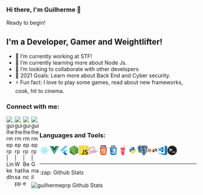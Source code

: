### Hi there, I'm Guilherme 👋

Ready to begin!

## I'm a Developer, Gamer and Weightlifter!

- 🔭 I’m currently working at STF!
- 🌱 I’m currently learning more about Node Js.
- 👯 I’m looking to collaborate with other developers
- 🥅 2021 Goals: Learn more about Back End and Cyber security. 
- ⚡ Fun fact: I love to play some games, read about new frameworks, cook, hit to cinema.

### Connect with me:


[<img align="left" alt="guilhermeprp | LinkedIn" width="22px" src="https://cdn.jsdelivr.net/npm/simple-icons@v3/icons/linkedin.svg" />](https://linkedin.com/in/guilherme-pimenta-980b65169)

[<img align="left" alt="guilhermeprp | Whatsapp" width="22px" src="https://cdn.jsdelivr.net/npm/simple-icons@v3/icons/whatsapp.svg" />](https://api.whatsapp.com/send?phone=5561993630160&text=Olá%20Guilherme.%20)

[<img align="left" alt="guilhermeprp | Behance" width="22px" src="https://cdn.jsdelivr.net/npm/simple-icons@v3/icons/behance.svg" />](https://www.behance.net/guilherrodrigu57)

[<img align="left" alt="guilhermeprp | Gmail" width="22px" src="https://cdn.jsdelivr.net/npm/simple-icons@v3/icons/gmail.svg" />](guipimenta.224@gmail.com)


<br />

### Languages and Tools:

<img align="left" alt="React" width="26px" src="https://raw.githubusercontent.com/github/explore/80688e429a7d4ef2fca1e82350fe8e3517d3494d/topics/react/react.png" />
<img align="left" alt="Vue" width="26px" src="https://raw.githubusercontent.com/github/explore/80688e429a7d4ef2fca1e82350fe8e3517d3494d/topics/vue/vue.png" />
<img align="left" alt="Flutter" width="26px" src="https://raw.githubusercontent.com/github/explore/80688e429a7d4ef2fca1e82350fe8e3517d3494d/topics/flutter/flutter.png" />
<img align="left" alt="Node.js" width="26px" src="https://raw.githubusercontent.com/github/explore/80688e429a7d4ef2fca1e82350fe8e3517d3494d/topics/nodejs/nodejs.png" />
<img align="left" alt="JavaScript" width="26px" src="https://raw.githubusercontent.com/github/explore/80688e429a7d4ef2fca1e82350fe8e3517d3494d/topics/javascript/javascript.png" />
<img align="left" alt="Sass" width="26px" src="https://raw.githubusercontent.com/github/explore/80688e429a7d4ef2fca1e82350fe8e3517d3494d/topics/sass/sass.png" />
<img align="left" alt="HTML5" width="26px" src="https://raw.githubusercontent.com/github/explore/80688e429a7d4ef2fca1e82350fe8e3517d3494d/topics/html/html.png" />
<img align="left" alt="CSS3" width="26px" src="https://raw.githubusercontent.com/github/explore/80688e429a7d4ef2fca1e82350fe8e3517d3494d/topics/css/css.png" />
<img align="left" alt="Gulp" width="26px" src="https://raw.githubusercontent.com/github/explore/80688e429a7d4ef2fca1e82350fe8e3517d3494d/topics/gulp/gulp.png" />
<img align="left" alt="Python" width="26px" src="https://raw.githubusercontent.com/github/explore/80688e429a7d4ef2fca1e82350fe8e3517d3494d/topics/python/python.png" />
<img align="left" alt="Postgress" width="26px" src="https://raw.githubusercontent.com/github/explore/80688e429a7d4ef2fca1e82350fe8e3517d3494d/topics/postgresql/postgresql.png" />
<img align="left" alt="Git" width="26px" src="https://raw.githubusercontent.com/github/explore/80688e429a7d4ef2fca1e82350fe8e3517d3494d/topics/git/git.png" />
<img align="left" alt="Visual Studio Code" width="26px" src="https://raw.githubusercontent.com/github/explore/80688e429a7d4ef2fca1e82350fe8e3517d3494d/topics/visual-studio-code/visual-studio-code.png" />
<img align="left" alt="Terminal" width="26px" src="https://raw.githubusercontent.com/github/explore/80688e429a7d4ef2fca1e82350fe8e3517d3494d/topics/terminal/terminal.png" />

<br />
<br />

---

<summary>:zap: Github Stats</summary>

<br />

<img align="left" alt="guilhermeprp Github Stats" src="https://github-readme-stats.codestackr.vercel.app/api?username=guilhermeprp&show_icons=true" />
